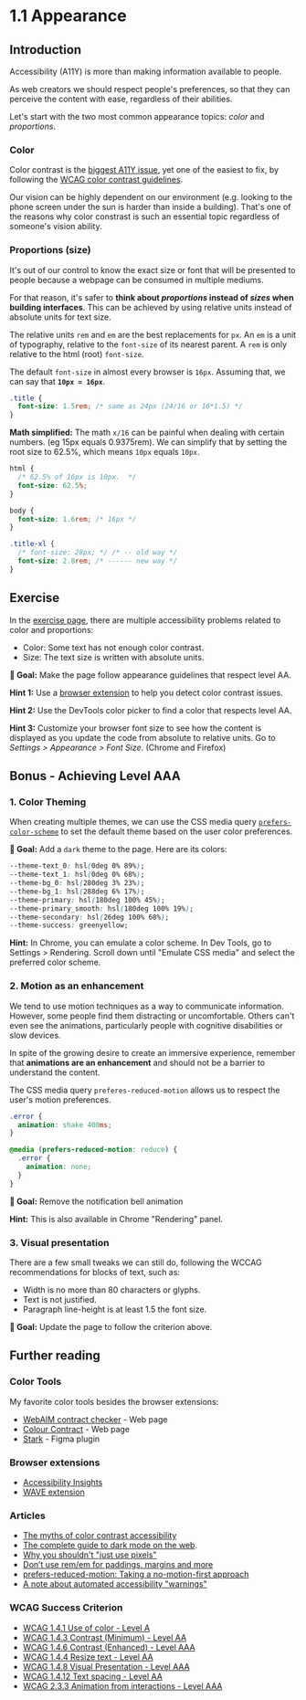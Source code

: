 # 1.1 Appearance

## Introduction

Accessibility (A11Y) is more than making information available to people.

As web creators we should respect people's preferences, so that they can perceive the content with ease, regardless of their abilities.

Let's start with the two most common appearance topics: _color_ and _proportions_.

### Color

Color contrast is the [biggest A11Y issue](https://webaim.org/projects/million/#wcag), yet one of the easiest to fix, by following the [WCAG color contrast guidelines](https://webaim.org/articles/contrast/).

Our vision can be highly dependent on our environment (e.g. looking to the phone screen under the sun is harder than inside a building). That's one of the reasons why color constrast is such an essential topic regardless of someone's vision ability.

### Proportions (size)

It's out of our control to know the exact size or font that will be presented to people because a webpage can be consumed in multiple mediums.

For that reason, it's safer to **think about _proportions_ instead of _sizes_ when building interfaces**. This can be achieved by using relative units instead of absolute units for text size.

The relative units `rem` and `em` are the best replacements for `px`. An `em` is a unit of typography, relative to the `font-size` of its nearest parent. A `rem` is only relative to the html (root) `font-size`.

The default `font-size` in almost every browser is `16px`. Assuming that, we can say that **`10px = 16px`**.

```css
.title {
  font-size: 1.5rem; /* same as 24px (24/16 or 16*1.5) */
}
```

**Math simplified:** The math `x/16` can be painful when dealing with certain numbers. (eg 15px equals 0.9375rem). We can simplify that by setting the root size to 62.5%, which means `10px` equals `10px`.

```css
html {
  /* 62.5% of 16px is 10px.  */
  font-size: 62.5%;
}

body {
  font-size: 1.6rem; /* 16px */
}

.title-xl {
  /* font-size: 28px; */ /* -- old way */
  font-size: 2.8rem; /* ------ new way */
}
```

## Exercise

In the [exercise page](../exercises/1.1.html), there are multiple accessibility problems related to color and proportions:

- Color: Some text has not enough color contrast.
- Size: The text size is written with absolute units.

**🎯 Goal:** Make the page follow appearance guidelines that respect level AA.

**Hint 1:** Use a [browser extension](#extensions) to help you detect color contrast issues.

**Hint 2:** Use the DevTools color picker to find a color that respects level AA.

**Hint 3:** Customize your browser font size to see how the content is displayed as you update the code from absolute to relative units. Go to _Settings > Appearance > Font Size_. (Chrome and Firefox)

## Bonus - Achieving Level AAA

### 1. Color Theming

When creating multiple themes, we can use the CSS media query [`prefers-color-scheme`](https://developer.mozilla.org/en-US/docs/Web/CSS/@media/prefers-color-scheme) to set the default theme based on the user color preferences.

**🎯 Goal:** Add a `dark` theme to the page. Here are its colors:

```css
--theme-text_0: hsl(0deg 0% 89%);
--theme-text_1: hsl(0deg 0% 68%);
--theme-bg_0: hsl(280deg 3% 23%);
--theme-bg_1: hsl(288deg 6% 17%);
--theme-primary: hsl(180deg 100% 45%);
--theme-primary_smooth: hsl(180deg 100% 19%);
--theme-secondary: hsl(26deg 100% 68%);
--theme-success: greenyellow;
```

**Hint:** In Chrome, you can emulate a color scheme. In Dev Tools, go to Settings > Rendering. Scroll down until "Emulate CSS media" and select the preferred color scheme.

### 2. Motion as an enhancement

We tend to use motion techniques as a way to communicate information. However, some people find them distracting or uncomfortable. Others can't even see the animations, particularly people with cognitive disabilities or slow devices.

In spite of the growing desire to create an immersive experience, remember that **animations are an enhancement** and should not be a barrier to understand the content.

The CSS media query `preferes-reduced-motion` allows us to respect the user's motion preferences.

```css
.error {
  animation: shake 400ms;
}

@media (prefers-reduced-motion: reduce) {
  .error {
    animation: none;
  }
}
```

**🎯 Goal:** Remove the notification bell animation

**Hint:** This is also available in Chrome "Rendering" panel.

### 3. Visual presentation

There are a few small tweaks we can still do, following the WCCAG recommendations for blocks of text, such as:

- Width is no more than 80 characters or glyphs.
- Text is not justified.
- Paragraph line-height is at least 1.5 the font size.

**🎯 Goal:** Update the page to follow the criterion above.

## Further reading

### Color Tools

My favorite color tools besides the browser extensions:

- [WebAIM contract checker](https://webaim.org/resources/contrastchecker/) - Web page
- [Colour Contract](https://colourcontrast.cc/) - Web page
- [Stark](https://www.getstark.co/) - Figma plugin

### Browser extensions

- [Accessibility Insights](https://accessibilityinsights.io/)
- [WAVE extension](https://wave.webaim.org/extension/)

### Articles

- [The myths of color contrast accessibility](https://uxmovement.com/buttons/the-myths-of-color-contrast-accessibility/)
- [The complete guide to dark mode on the web](https://css-tricks.com/a-complete-guide-to-dark-mode-on-the-web/).
- [Why you shouldn't "just use pixels"](https://engageinteractive.co.uk/blog/em-vs-rem-vs-px)
- [Don’t use rem/em for paddings, margins and more](https://blog.usejournal.com/dont-use-rem-em-for-paddings-margins-and-more-94e19026b000)
- [prefers-reduced-motion: Taking a no-motion-first approach](https://tatianamac.com/posts/prefers-reduced-motion/)
- [A note about automated accessibility "warnings"](https://www.scottohara.me/blog/2019/03/26/a-warning-about-warnings.html)

### WCAG Success Criterion

- [WCAG 1.4.1 Use of color - Level A](https://www.w3.org/TR/WCAG21/#use-of-color)
- [WCAG 1.4.3 Contrast (Minimum) - Level AA](https://www.w3.org/TR/WCAG21/#contrast-minimum)
- [WCAG 1.4.6 Contrast (Enhanced) - Level AAA](https://www.w3.org/TR/WCAG21/#contrast-enhanced)
- [WCAG 1.4.4 Resize text - Level AA](https://www.w3.org/TR/WCAG21/#resize-text)
- [WCAG 1.4.8 Visual Presentation - Level AAA](https://www.w3.org/TR/WCAG21/#visual-presentation)
- [WCAG 1.4.12 Text spacing - Level AA](https://www.w3.org/TR/WCAG21/#text-spacing)
- [WCAG 2.3.3 Animation from interactions - Level AAA](https://www.w3.org/TR/WCAG21/#animation-from-interactions)

